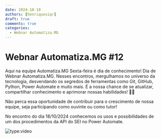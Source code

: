 ```yaml
---
date: 2024-10-18
authors: [henriquesiqr]
draft: true
comments: true
categories:
  - Webnar Automatiza.MG
---
```


# Webnar Automatiza.MG #12

Aqui na equipe Automatiza.MG Sexta-feira é dia de conhecimento!
Dia de Webnar Automatiza.MG.
Nesses encontros, mergulhamos no universo da tecnologia, desvendando os segredos de ferramentas como Git, GitHub, Python, Power Automate e muito mais.
É a nossa chance de se atualizar, compartilhar conhecimento e aprimorar nossas habilidades! :rocket::rocket:

<!-- more -->

Não perca essa oportunidade de contribuir para o crescimento de nossa equipe, seja participando como ouvinte ou como tutor!

No encontro do dia 18/10/2024 conhecemos os usos e possibilidades de um dos procedimentos da API do SEI no Power Automate.

![type:video](https://www.youtube.com/embed/z9dL3rHwJLo)
